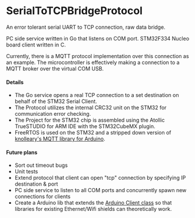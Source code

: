 # SerialToTCPBridgeProtocol
 An error tolerant serial UART to TCP connection, raw data bridge.

PC side service written in Go that listens on COM port. STM32F334 Nucleo board client written in C.

Currently, there is a MQTT protocol implementation over this connection as an example.
The microcontroller is effectively making a connection to a MQTT broker over the virtual COM USB.

#### Details
- The Go service opens a real TCP connection to a set destination on behalf of the STM32 Serial Client.
- The Protocol utilizes the internal CRC32 unit on the STM32 for communication error checking.
- The Project for the STM32 chip is assembled using the Atollic TrueSTUDIO for ARM IDE with the STM32CubeMX plugin.
- FreeRTOS is used on the STM32 and a stripped down version of [knolleary's MQTT library for Arduino](https://github.com/knolleary/pubsubclient).

#### Future plans
- Sort out timeout bugs
- Unit tests
- Extend protocol that client can open "tcp" connection by specifying IP destination & port
- PC side service to listen to all COM ports and concurrently spawn new connections for clients
- Create a Arduino lib that extends the [Arduino Client class](https://www.arduino.cc/en/Reference/ClientConstructor) so that libraries for existing Ethernet/Wifi shields can theoretically work.
